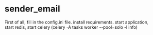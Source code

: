 # sender_email

First of all, fill in the config.ini file.
install requirements.
start application,
start redis,
start celery (celery -A tasks  worker --pool=solo -l info)
